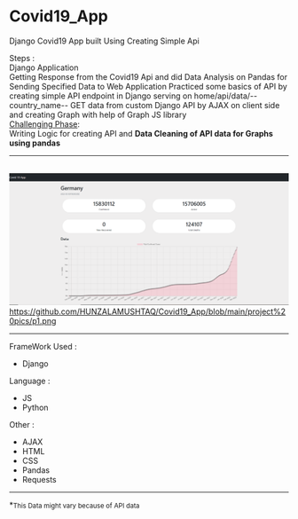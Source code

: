 # Covid19_App
Django Covid19 App built Using Creating Simple Api 

Steps : <br>
Django Application <br> 
Getting Response from the Covid19 Api and did Data Analysis on Pandas for Sending Specified Data to Web Application 
Practiced some basics of API by creating simple API endpoint in Django serving on home/api/data/--country_name--
GET data from custom Django API by AJAX on client side and creating Graph with help of  Graph JS library 
<br>
<u>Challenging Phase</u>: <br>
Writing Logic for creating API and <b>Data Cleaning of API data for Graphs using pandas</b> <hr>
<br>
![Screenshot](https://github.com/HUNZALAMUSHTAQ/Covid19_App/blob/main/project%20pics/countryPage.png)
<br>
https://github.com/HUNZALAMUSHTAQ/Covid19_App/blob/main/project%20pics/p1.png
<hr>


FrameWork Used :<br>
<ul>
  <li>Django</li>
 </ul>
Language : 
<ul>
  <li>JS</li>
  <li>Python</li>
 </ul>
Other : 
<ul>
  <li>AJAX</li>
  <li>HTML</li>
  <li>CSS</li>
  <li>Pandas</li>
  <li>Requests</li>
</ul>
<hr>
*<small>This Data might vary because of API data</small>
